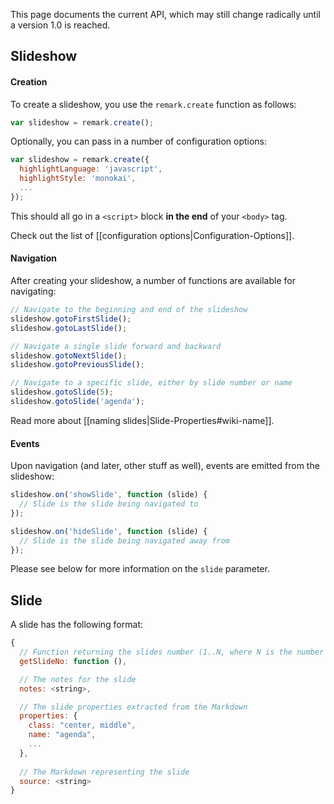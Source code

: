 This page documents the current API, which may still change radically until a version 1.0 is reached.

## Slideshow

#### <a name="general">Creation</a>

To create a slideshow, you use the `remark.create` function as follows:

```javascript
var slideshow = remark.create();
```

Optionally, you can pass in a number of configuration options:

```javascript
var slideshow = remark.create({
  highlightLanguage: 'javascript',
  highlightStyle: 'monokai',
  ...
});
```

This should all go in a `<script>` block __in the end__ of your `<body>` tag.

Check out the list of [[configuration options|Configuration-Options]].

#### Navigation

After creating your slideshow, a number of functions are available for navigating:

```javascript
// Navigate to the beginning and end of the slideshow
slideshow.gotoFirstSlide();
slideshow.gotoLastSlide();

// Navigate a single slide forward and backward
slideshow.gotoNextSlide();
slideshow.gotoPreviousSlide();

// Navigate to a specific slide, either by slide number or name
slideshow.gotoSlide(5);
slideshow.gotoSlide('agenda');
```

Read more about [[naming slides|Slide-Properties#wiki-name]].

#### Events

Upon navigation (and later, other stuff as well), events are emitted from the slideshow:

```javascript
slideshow.on('showSlide', function (slide) {
  // Slide is the slide being navigated to
});

slideshow.on('hideSlide', function (slide) {
  // Slide is the slide being navigated away from
});
```

Please see below for more information on the `slide` parameter.

## Slide

A slide has the following format:

```javascript
{
  // Function returning the slides number (1..N, where N is the number of slides)
  getSlideNo: function (),

  // The notes for the slide
  notes: <string>,

  // The slide properties extracted from the Markdown
  properties: {
    class: "center, middle",
    name: "agenda",
    ...
  },
  
  // The Markdown representing the slide
  source: <string>
}
```